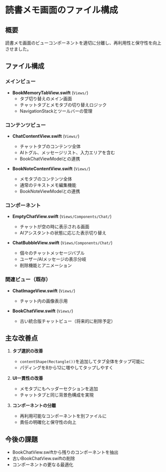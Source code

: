 # 読書メモ画面のファイル構成

## 概要
読書メモ画面のビューコンポーネントを適切に分離し、再利用性と保守性を向上させました。

## ファイル構成

### メインビュー
- **BookMemoryTabView.swift** (`Views/`)
  - タブ切り替えのメイン画面
  - チャットタブとメモタブの切り替えロジック
  - NavigationStackとツールバーの管理

### コンテンツビュー
- **ChatContentView.swift** (`Views/`)
  - チャットタブのコンテンツ全体
  - AIトグル、メッセージリスト、入力エリアを含む
  - BookChatViewModelとの連携

- **BookNoteContentView.swift** (`Views/`)  
  - メモタブのコンテンツ全体
  - 通常のテキストメモ編集機能
  - BookNoteViewModelとの連携

### コンポーネント
- **EmptyChatView.swift** (`Views/Components/Chat/`)
  - チャットが空の時に表示される画面
  - AIアシスタントの状態に応じた表示切り替え

- **ChatBubbleView.swift** (`Views/Components/Chat/`)
  - 個々のチャットメッセージバブル
  - ユーザー/AIメッセージの表示分岐
  - 削除機能とアニメーション

### 関連ビュー（既存）
- **ChatImageView.swift** (`Views/`)
  - チャット内の画像表示用
  
- **BookChatView.swift** (`Views/`)
  - 古い統合版チャットビュー（将来的に削除予定）

## 主な改善点

1. **タブ選択の改善**
   - `contentShape(Rectangle())`を追加してタブ全体をタップ可能に
   - パディングを8から12に増やしてタップしやすく

2. **UI一貫性の改善**
   - メモタブにもヘッダーセクションを追加
   - チャットタブと同じ背景色構成を実現

3. **コンポーネントの分離**
   - 再利用可能なコンポーネントを別ファイルに
   - 責任の明確化と保守性の向上

## 今後の課題
- BookChatView.swiftから残りのコンポーネントを抽出
- 古いBookChatView.swiftの削除
- コンポーネントの更なる最適化